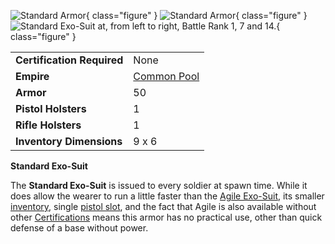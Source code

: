 ![ Standard
Armor](../images/PSScreenShot0317.jpg){ class="figure" } ![
Standard Armor](../images/NCStandardExoSuit.jpg){ class="figure" } ![
[Standard Exo-Suit](Standard_Exo-Suit.md) at, from left to right,
[Battle Rank](../terminology/Battle_Rank.md) 1, 7 and 14.](../images/VS_Standards.jpg){ class="figure" }

|                            |                                              |
| -------------------------- | -------------------------------------------- |
| **Certification Required** | None                                         |
| **Empire**                 | [Common Pool](../terminology/Common_Pool.md) |
| **Armor**                  | 50                                           |
| **Pistol Holsters**        | 1                                            |
| **Rifle Holsters**         | 1                                            |
| **Inventory Dimensions**   | 9 x 6                                        |

**Standard Exo-Suit**

The **Standard Exo-Suit** is issued to every soldier at spawn time. While it
does allow the wearer to run a little faster than the
[Agile Exo-Suit](Agile_Exo-Suit.md), its smaller
[inventory](../terminology/Inventory.md), single
[pistol slot](../etc/Holster.md), and the fact that Agile is also available
without other [Certifications](../certifications/Certifications.md) means this
armor has no practical use, other than quick defense of a base without power.



